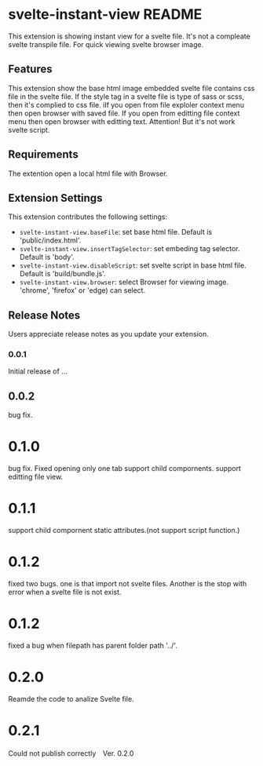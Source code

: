 # svelte-instant-view README

This extension is showing instant view for a svelte file.
It's not a compleate svelte transpile file. For quick viewing svelte browser image. 

## Features

This extension show the base html image embedded svelte file contains css file in the svelte file.
If the style tag in a svelte file is type of sass or scss, then it's complied to css file.
iIf you open from file exploler context menu then open browser with saved file. If you open from editting file context menu then open browser with editting text.
Attention! But it's not work svelte script.

## Requirements
The extention open a local html file with Browser.

## Extension Settings

This extension contributes the following settings:

* `svelte-instant-view.baseFile`: set base html file. Default is 'public/index.html'.
* `svelte-instant-view.insertTagSelector`: set embeding tag selector. Default is 'body'.
* `svelte-instant-view.disableScript`: set svelte script in base html file. Default is 'build/bundle.js'.
* `svelte-instant-view.browser`: select Browser for viewing image. 'chrome', 'firefox' or 'edge) can select.

## Release Notes

Users appreciate release notes as you update your extension.

### 0.0.1

Initial release of ...

## 0.0.2
bug fix.

# 0.1.0
bug fix. Fixed opening only one tab
support child compornents.
support editting file view.

# 0.1.1
support child compornent static attributes.(not support script function.)

# 0.1.2
fixed two bugs. one is that import not svelte files.
Another is the stop with error when a svelte file is not exist.

# 0.1.2
fixed a bug when filepath has parent folder path '../'.

# 0.2.0
Reamde the code to analize Svelte file.

# 0.2.1
Could not publish correctly　Ver. 0.2.0
